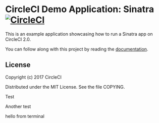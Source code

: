 # CircleCI Demo Application: Sinatra [![CircleCI](https://circleci.com/gh/CircleCI-Public/circleci-demo-ruby-sinatra.svg?style=svg)](https://circleci.com/gh/CircleCI-Public/circleci-demo-ruby-sinatra)

This is an example application showcasing how to run a Sinatra app on CircleCI 2.0.

You can follow along with this project by reading the [documentation](https://circleci.com/docs/2.0/language-ruby/).

## License

Copyright (c) 2017 CircleCI

Distributed under the MIT License. See the file COPYING.

Test

Another test


hello from terminal
